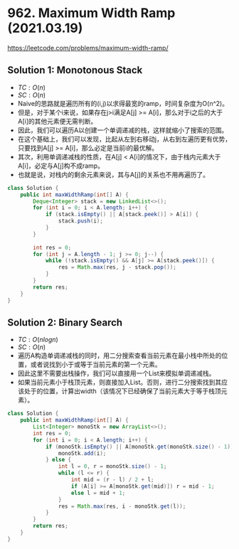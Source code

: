 # 962. Maximum Width Ramp (2021.03.19)

https://leetcode.com/problems/maximum-width-ramp/

## Solution 1: Monotonous Stack

- $TC:O(n)$
- $SC:O(n)$
- Naive的思路就是遍历所有的(i,j)以求得最宽的ramp，时间复杂度为O(n^2)。
- 但是，对于某个i来说，如果存在j>i满足A[j] >= A[i]，那么对于i之后的大于A[i]的其他元素便无需判断。
- 因此，我们可以遍历A以创建一个单调递减的栈，这样就缩小了搜索的范围。
- 在这个基础上，我们可以发现，比起从左到右移动j，从右到左遍历更有优势，只要找到A[j] >= A[i]，那么必定是当前i的最优解。
- 其次，利用单调递减栈的性质，在A[j] < A[i]的情况下，由于栈内元素大于A[i]，必定与A[j]构不成ramp。
- 也就是说，对栈内的剩余元素来说，其与A[j]的关系也不用再遍历了。

```java
class Solution {
    public int maxWidthRamp(int[] A) {
        Deque<Integer> stack = new LinkedList<>();
        for (int i = 0; i < A.length; i++) {
            if (stack.isEmpty() || A[stack.peek()] > A[i]) {
                stack.push(i);
            }
        }
        
        int res = 0;
        for (int j = A.length - 1; j >= 0; j--) {
            while (!stack.isEmpty() && A[j] >= A[stack.peek()]) {
                res = Math.max(res, j - stack.pop());
            }
        }
        return res;
    }
}
```

## Solution 2: Binary Search

- $TC:O(nlogn)$
- $SC:O(n)$
- 遍历A构造单调递减栈的同时，用二分搜索查看当前元素在最小栈中所处的位置，或者说找到小于或等于当前元素的第一个元素。
- 因此这里不需要出栈操作，我们可以直接用一个List来模拟单调递减栈。
- 如果当前元素小于栈顶元素，则直接加入List。否则，进行二分搜索找到其应该处于的位置，计算出width（该情况下已经确保了当前元素大于等于栈顶元素）。

```java
class Solution {
    public int maxWidthRamp(int[] A) {
        List<Integer> monoStk = new ArrayList<>();
        int res = 0;
        for (int i = 0; i < A.length; i++) {
            if (monoStk.isEmpty() || A[monoStk.get(monoStk.size() - 1)] > A[i]) {
                monoStk.add(i);
            } else {
                int l = 0, r = monoStk.size() - 1;
                while (l <= r) {
                    int mid = (r - l) / 2 + l;
                    if (A[i] >= A[monoStk.get(mid)]) r = mid - 1;
                    else l = mid + 1;
                }
                res = Math.max(res, i - monoStk.get(l));
            }
        }
        return res;
    }
}
```